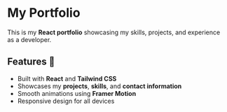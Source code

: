 # My Portfolio

This is my **React portfolio** showcasing my skills, projects, and experience as a developer.

## Features 🌟

- Built with **React** and **Tailwind CSS**
- Showcases my **projects**, **skills**, and **contact information**
- Smooth animations using **Framer Motion**
- Responsive design for all devices
